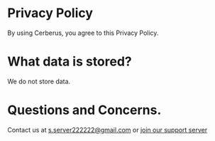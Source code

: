 # Privacy Policy
By using Cerberus, you agree to this Privacy Policy.

# What data is stored?
We do not store data.

# Questions and Concerns.
Contact us at s.server222222@gmail.com or [join our support server](https://discord.gg/QZs3WP93k4)
